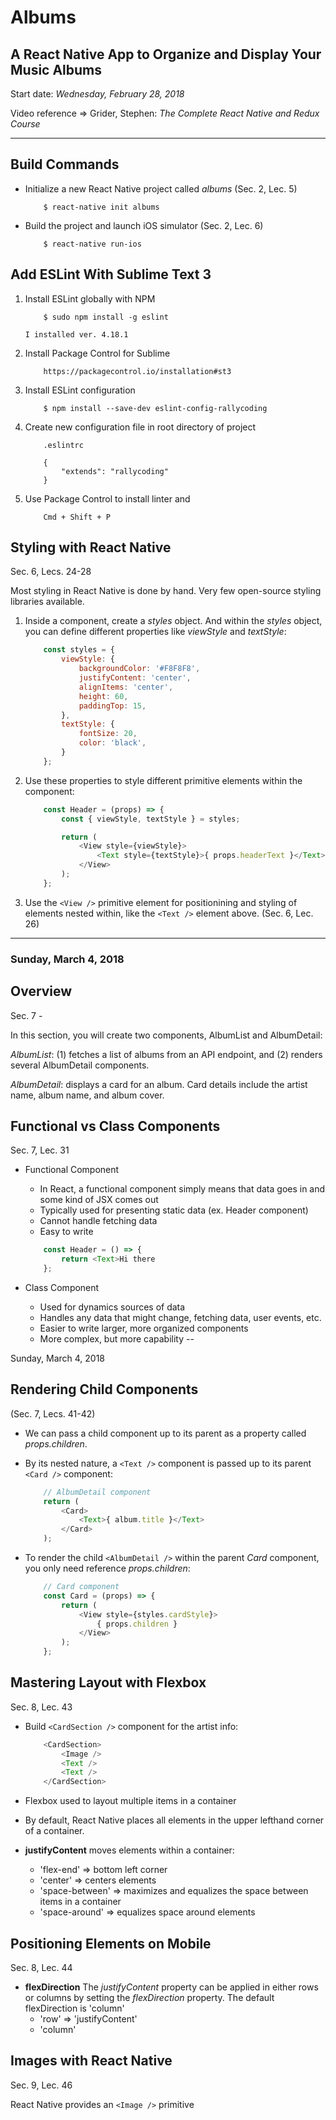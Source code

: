 # Albums

## A React Native App to Organize and Display Your Music Albums

Start date:  *Wednesday, February 28, 2018*

Video reference =>  Grider, Stephen: _The Complete React Native and Redux Course_

---

## Build Commands

- Initialize a new React Native project called _albums_ (Sec. 2, Lec. 5)

    ```
        $ react-native init albums
    ```

- Build the project and launch iOS simulator (Sec. 2, Lec. 6)

    ```
        $ react-native run-ios
    ```

## Add ESLint With Sublime Text 3

1.  Install ESLint globally with NPM

    ```
        $ sudo npm install -g eslint
    ```

        I installed ver. 4.18.1

2.  Install Package Control for Sublime

    ```
        https://packagecontrol.io/installation#st3
    ```
    
3.  Install ESLint configuration

    ```
        $ npm install --save-dev eslint-config-rallycoding
    ```

4.  Create new configuration file in root directory of project

    ```
        .eslintrc
    ```

    ```
        {
            "extends": "rallycoding"
        }
    ```

5.  Use Package Control to install linter and 

    ```
        Cmd + Shift + P
    ```


## Styling with React Native
Sec. 6, Lecs. 24-28

Most styling in React Native is done by hand.  Very few open-source styling libraries available.

1.  Inside a component, create a _styles_ object.  And within the _styles_ object, you can define different properties like _viewStyle_ and _textStyle_:

    ```javascript
        const styles = {
            viewStyle: {
                backgroundColor: '#F8F8F8',
                justifyContent: 'center',
                alignItems: 'center',
                height: 60,
                paddingTop: 15,
            },
            textStyle: {
                fontSize: 20,
                color: 'black',
            }
        };
    ```

2.  Use these properties to style different primitive elements within the component:
    
    ```javascript
        const Header = (props) => {
            const { viewStyle, textStyle } = styles;

            return (
                <View style={viewStyle}>
                    <Text style={textStyle}>{ props.headerText }</Text>
                </View> 
            );
        };
    ```

3.  Use the `<View />` primitive element for positionining and styling of elements nested within, like the `<Text />` element above.  (Sec. 6, Lec. 26)

---

### Sunday, March 4, 2018

## Overview
Sec. 7 - 

In this section, you will create two components, AlbumList and AlbumDetail:

_AlbumList_: (1) fetches a list of albums from an API endpoint, and (2) renders several AlbumDetail components.

_AlbumDetail_: displays a card for an album.  Card details include the artist name, album name, and album cover.

## Functional vs Class Components
Sec. 7, Lec. 31

- Functional Component
    + In React, a functional component simply means that data goes in and some kind of JSX comes out
    + Typically used for presenting static data (ex. Header component)
    + Cannot handle fetching data
    + Easy to write

    ```javascript
        const Header = () => {
            return <Text>Hi there
        };
    ```

- Class Component
    + Used for dynamics sources of data
    + Handles any data that might change, fetching data, user events, etc.
    + Easier to write larger, more organized components
    + More complex, but more capability
--

Sunday, March 4, 2018


## Rendering Child Components
(Sec. 7, Lecs. 41-42)

- We can pass a child component up to its parent as a property called _props.children_.

- By its nested nature, a `<Text />` component is passed up to its parent `<Card />` component:

    ```javascript
        // AlbumDetail component
        return (
            <Card>  
                <Text>{ album.title }</Text>
            </Card>
        );
    ```

- To render the child `<AlbumDetail />` within the parent _Card_ component, you only need reference _props.children_:
    
    ```javascript
        // Card component
        const Card = (props) => {
            return (
                <View style={styles.cardStyle}>
                    { props.children }
                </View>
            );
        };
    ```

## Mastering Layout with Flexbox
Sec. 8, Lec. 43

- Build `<CardSection />` component for the artist info:

    ```javascript
        <CardSection>
            <Image />
            <Text />
            <Text />
        </CardSection>
    ```

- Flexbox used to layout multiple items in a container

- By default, React Native places all elements in the upper lefthand corner of a container.

- **justifyContent** moves elements within a container:
    + 'flex-end' => bottom left corner
    + 'center' => centers elements 
    + 'space-between' => maximizes and equalizes the space between items in a container
    + 'space-around' => equalizes space around elements

## Positioning Elements on Mobile
Sec. 8, Lec. 44

 - **flexDirection**
    The _justifyContent_ property can be applied in either rows or columns by setting the _flexDirection_ property.
    The default flexDirection is 'column'
    + 'row' => 'justifyContent'
    + 'column'

## Images with React Native
Sec. 9, Lec. 46

React Native provides an `<Image />` primitive


